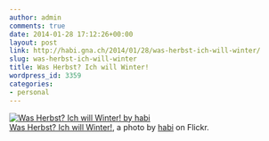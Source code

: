 ```yaml
---
author: admin
comments: true
date: 2014-01-28 17:12:26+00:00
layout: post
link: http://habi.gna.ch/2014/01/28/was-herbst-ich-will-winter/
slug: was-herbst-ich-will-winter
title: Was Herbst? Ich will Winter!
wordpress_id: 3359
categories:
- personal
---
```


[![Was Herbst? Ich will Winter! by habi](http://farm6.staticflickr.com/5477/12192311806_3fae8b7034.jpg)](http://www.flickr.com/photos/habi/12192311806/)  
[Was Herbst? Ich will Winter!](http://www.flickr.com/photos/habi/12192311806/), a photo by [habi](http://www.flickr.com/photos/habi/) on Flickr.
